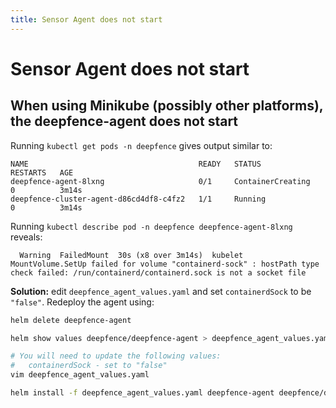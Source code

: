 ```yaml
---
title: Sensor Agent does not start
---
```


# Sensor Agent does not start


## When using Minikube (possibly other platforms), the deepfence-agent does not start

Running `kubectl get pods -n deepfence` gives output similar to:

```
NAME                                      READY   STATUS              RESTARTS   AGE
deepfence-agent-8lxng                     0/1     ContainerCreating   0          3m14s
deepfence-cluster-agent-d86cd4df8-c4fz2   1/1     Running             0          3m14s
```

Running `kubectl describe pod -n deepfence deepfence-agent-8lxng` reveals:

```
  Warning  FailedMount  30s (x8 over 3m14s)  kubelet            MountVolume.SetUp failed for volume "containerd-sock" : hostPath type check failed: /run/containerd/containerd.sock is not a socket file
```

**Solution:** edit `deepfence_agent_values.yaml` and set `containerdSock` to be `"false"`.  Redeploy the agent using:

```bash
helm delete deepfence-agent

helm show values deepfence/deepfence-agent > deepfence_agent_values.yaml

# You will need to update the following values:
#   containerdSock - set to "false"
vim deepfence_agent_values.yaml

helm install -f deepfence_agent_values.yaml deepfence-agent deepfence/deepfence-agent
```
